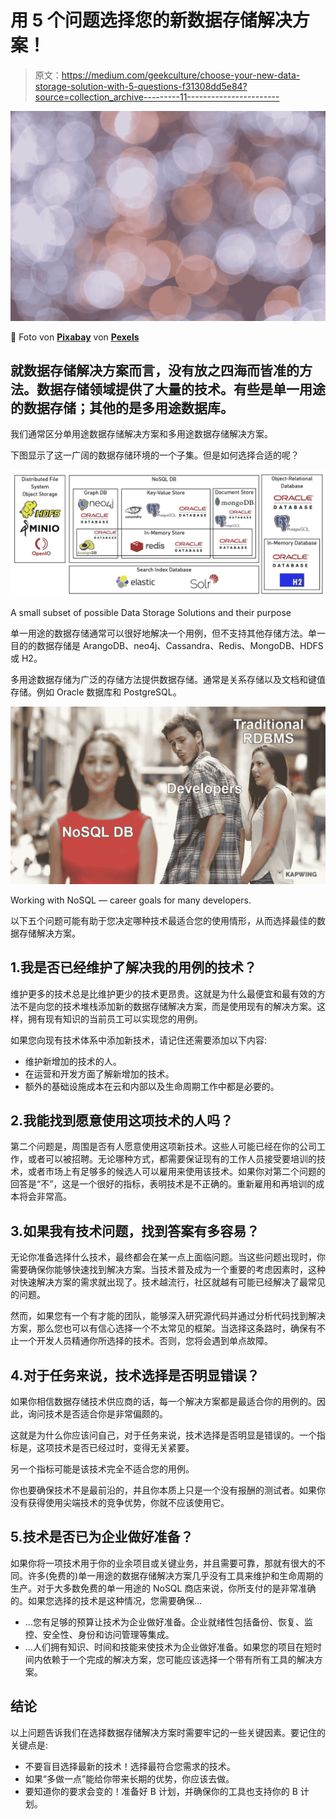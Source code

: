 # 用 5 个问题选择您的新数据存储解决方案！

> 原文：<https://medium.com/geekculture/choose-your-new-data-storage-solution-with-5-questions-f31308dd5e84?source=collection_archive---------11----------------------->

![](img/e788e7d5bf2e5b18da469b98ec5c14a6.png)

📸 Foto von [**Pixabay**](https://www.pexels.com/de-de/@pixabay?utm_content=attributionCopyText&utm_medium=referral&utm_source=pexels) von [**Pexels**](https://www.pexels.com/de-de/foto/bokeh-301664/?utm_content=attributionCopyText&utm_medium=referral&utm_source=pexels)

## 就数据存储解决方案而言，没有放之四海而皆准的方法。数据存储领域提供了大量的技术。有些是单一用途的数据存储；其他的是多用途数据库。

我们通常区分单用途数据存储解决方案和多用途数据存储解决方案。

下图显示了这一广阔的数据存储环境的一个子集。但是如何选择合适的呢？

![](img/14475d990dca4ba28a4e95ec4e2f0289.png)

A small subset of possible Data Storage Solutions and their purpose

单一用途的数据存储通常可以很好地解决一个用例，但不支持其他存储方法。单一目的的数据存储是 ArangoDB、neo4j、Cassandra、Redis、MongoDB、HDFS 或 H2。

多用途数据存储为广泛的存储方法提供数据存储。通常是关系存储以及文档和键值存储。例如 Oracle 数据库和 PostgreSQL。

![](img/32df0e40534190984042484bf57cc23d.png)

Working with NoSQL — career goals for many developers.

以下五个问题可能有助于您决定哪种技术最适合您的使用情形，从而选择最佳的数据存储解决方案。

## 1.我是否已经维护了解决我的用例的技术？

维护更多的技术总是比维护更少的技术更昂贵。这就是为什么最便宜和最有效的方法不是向您的技术堆栈添加新的数据存储解决方案，而是使用现有的解决方案。这样，拥有现有知识的当前员工可以实现您的用例。

如果您向现有技术体系中添加新技术，请记住还需要添加以下内容:

*   维护新增加的技术的人。
*   在运营和开发方面了解新增加的技术。
*   额外的基础设施成本在云和内部以及生命周期工作中都是必要的。

## 2.我能找到愿意使用这项技术的人吗？

第二个问题是，周围是否有人愿意使用这项新技术。这些人可能已经在你的公司工作，或者可以被招聘。无论哪种方式，都需要保证现有的工作人员接受要培训的技术，或者市场上有足够多的候选人可以雇用来使用该技术。如果你对第二个问题的回答是“不”，这是一个很好的指标，表明技术是不正确的。重新雇用和再培训的成本将会非常高。

## 3.如果我有技术问题，找到答案有多容易？

无论你准备选择什么技术，最终都会在某一点上面临问题。当这些问题出现时，你需要确保你能够快速找到解决方案。当技术普及成为一个重要的考虑因素时，这种对快速解决方案的需求就出现了。技术越流行，社区就越有可能已经解决了最常见的问题。

然而，如果您有一个有才能的团队，能够深入研究源代码并通过分析代码找到解决方案，那么您也可以有信心选择一个不太常见的框架。当选择这条路时，确保有不止一个开发人员精通你所选择的技术。否则，您将会遇到单点故障。

## 4.对于任务来说，技术选择是否明显错误？

如果你相信数据存储技术供应商的话，每一个解决方案都是最适合你的用例的。因此，询问技术是否适合你是非常偏颇的。

这就是为什么你应该问自己，对于任务来说，技术选择是否明显是错误的。一个指标是，这项技术是否已经过时，变得无关紧要。

另一个指标可能是该技术完全不适合您的用例。

你也要确保技术不是最前沿的，并且你本质上只是一个没有报酬的测试者。如果你没有获得使用尖端技术的竞争优势，你就不应该使用它。

## 5.技术是否已为企业做好准备？

如果你将一项技术用于你的业余项目或关键业务，并且需要可靠，那就有很大的不同。许多(免费的)单一用途的数据存储解决方案几乎没有工具来维护和生命周期的生产。对于大多数免费的单一用途的 NoSQL 商店来说，你所支付的是非常准确的。如果您选择的技术是这种情况，您需要确保…

*   …您有足够的预算让技术为企业做好准备。企业就绪性包括备份、恢复、监控、安全性、身份和访问管理等集成。
*   …人们拥有知识、时间和技能来使技术为企业做好准备。如果您的项目在短时间内依赖于一个完成的解决方案，您可能应该选择一个带有所有工具的解决方案。

## 结论

以上问题告诉我们在选择数据存储解决方案时需要牢记的一些关键因素。要记住的关键点是:

*   不要盲目选择最新的技术！选择最符合您需求的技术。
*   如果“多做一点”能给你带来长期的优势，你应该去做。
*   要知道你的要求会变的！准备好 B 计划，并确保你的工具也支持你的 B 计划。